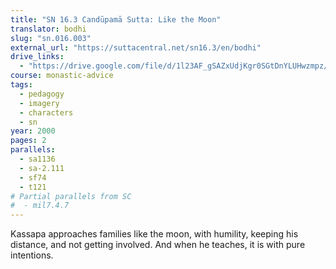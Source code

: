 ```yaml
---
title: "SN 16.3 Candūpamā Sutta: Like the Moon"
translator: bodhi
slug: "sn.016.003"
external_url: "https://suttacentral.net/sn16.3/en/bodhi"
drive_links:
  - "https://drive.google.com/file/d/1l23AF_gSAZxUdjKgr0SGtDnYLUHwzmpz/view?usp=drivesdk"
course: monastic-advice
tags:
  - pedagogy
  - imagery
  - characters
  - sn
year: 2000
pages: 2
parallels:
  - sa1136
  - sa-2.111
  - sf74
  - t121
# Partial parallels from SC
#  - mil7.4.7
---
```


Kassapa approaches families like the moon, with humility, keeping his distance, and not getting involved. And when he teaches, it is with pure intentions.
